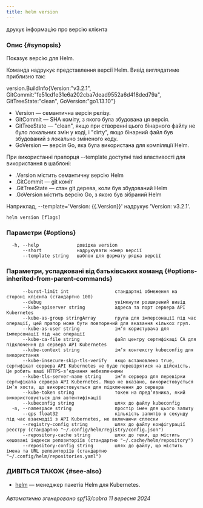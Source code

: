```yaml
---
title: helm version
---
```

друкує інформацію про версію клієнта

### Опис {#synopsis}

Показує версію для Helm.

Команда надрукує представлення версії Helm. Вивід виглядатиме приблизно так:

version.BuildInfo{Version:"v3.2.1", GitCommit:"fe51cd1e31e6a202cba7dead9552a6d418ded79a", GitTreeState:"clean", GoVersion:"go1.13.10"}

- Version — семантична версія релізу.
- GitCommit — SHA коміту, з якого була збудована ця версія.
- GitTreeState — "clean", якщо при створенні цього бінарного файлу не було локальних змін у коді, і "dirty", якщо бінарний файл був збудований з локально зміненого коду.
- GoVersion — версія Go, яка була використана для компіляції Helm.

При використанні прапорця --template доступні такі властивості для використання в шаблоні:

- .Version містить семантичну версію Helm
- .GitCommit — git коміт
- .GitTreeState — стан git дерева, коли був збудований Helm
- .GoVersion містить версію Go, з якою був зібраний Helm

Наприклад, --template='Version: {{.Version}}' надрукує 'Version: v3.2.1'.

```shell
helm version [flags]
```

### Параметри {#options}

```none
  -h, --help              довідка version
      --short             надрукувати номер версії
      --template string   шаблон для формату рядка версії
```

### Параметри, успадковані від батьківських команд {#options-inherited-from-parent-commands}

```none
      --burst-limit int                 стандартні обмеження на стороні клієнта (стандартно 100)
      --debug                           увімкнути розширений вивід
      --kube-apiserver string           адреса та порт сервера API Kubernetes
      --kube-as-group stringArray       група для імперсонації під час операції, цей прапор може бути повторений для вказання кількох груп.
      --kube-as-user string             імʼя користувача для імперсонації під час операції
      --kube-ca-file string             файл центру сертифікаці СА для підключення до сервера API Kubernetes
      --kube-context string             імʼя контексту kubeconfig для використання
      --kube-insecure-skip-tls-verify   якщо встановлено true, сертифікат сервера API Kubernetes не буде перевірятися на дійсність. Це робить ваші HTTPS-зʼєднання небезпечними
      --kube-tls-server-name string     імʼя сервера для перевірки сертифіката сервера API Kubernetes. Якщо не вказано, використовується імʼя хоста, що використовується для підключення до сервера
      --kube-token string               токен на предʼявника, який використовується для автентифікації
      --kubeconfig string               шлях до файлу kubeconfig
  -n, --namespace string                простір імен для цього запиту
      --qps float32                     кількість запитів в секунду під час взаємодії з API Kubernetes, не включаючи сплески
      --registry-config string          шлях до файлу конфігурації реєстру (стандартно "~/.config/helm/registry/config.json")
      --repository-cache string         шлях до теки, що містить кешовані індекси репозиторіїв (стандартно "~/.cache/helm/repository")
      --repository-config string        шлях до файлу, що містить імена та URL репозиторіїв (стандартно "~/.config/helm/repositories.yaml")
```

### ДИВІТЬСЯ ТАКОЖ {#see-also}

- [helm](/helm/helm.md) — менеджер пакетів Helm для Kubernetes.

###### Автоматично згенеровано spf13/cobra 11 вересня 2024
